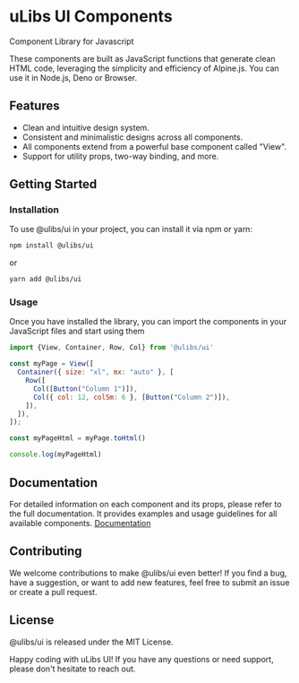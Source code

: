 # uLibs UI Components

Component Library for Javascript

These components are built as JavaScript functions that generate clean HTML code, leveraging the simplicity and efficiency of Alpine.js. You can use it in Node.js, Deno or Browser.

## Features

- Clean and intuitive design system.
- Consistent and minimalistic designs across all components.
- All components extend from a powerful base component called "View".
- Support for utility props, two-way binding, and more.

## Getting Started

### Installation

To use @ulibs/ui in your project, you can install it via npm or yarn:

```bash
npm install @ulibs/ui
```

or

```bash
yarn add @ulibs/ui
```

### Usage

Once you have installed the library, you can import the components in your JavaScript files and start using them

```js
import {View, Container, Row, Col} from '@ulibs/ui'

const myPage = View([
  Container({ size: "xl", mx: "auto" }, [
    Row([
      Col([Button("Column 1")]),
      Col({ col: 12, colSm: 6 }, [Button("Column 2")]),
    ]),
  ]),
]);

const myPageHtml = myPage.toHtml()

console.log(myPageHtml)
```

## Documentation
For detailed information on each component and its props, please refer to the full documentation. It provides examples and usage guidelines for all available components.
[Documentation](https://ubuilder.github.io/ui)

## Contributing
We welcome contributions to make @ulibs/ui even better! If you find a bug, have a suggestion, or want to add new features, feel free to submit an issue or create a pull request.

## License
@ulibs/ui is released under the MIT License.

Happy coding with uLibs UI! If you have any questions or need support, please don't hesitate to reach out.
